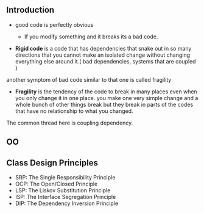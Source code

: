 

## Introduction

- good code is perfectly obvious
	- If you modify something and it breaks its a bad code.

- **Rigid code** is a code that has dependencies that snake out in so many directions that you cannot make an isolated change without changing everything else around it.( bad dependencies, systems that are coupled )

another symptom of bad code similar to that one is called fragility

- **Fragility** is the tendency of the code to break in many places even when you only
change it in one place. you make one very simple change and a whole bunch of other things break but they break in parts of the codes that have no relationship to what you changed. 


The common thread here is coupling dependency. 

## OO




## Class Design Principles

- SRP: The Single Responsibility Principle
- OCP: The Open/Closed Principle
- LSP: The Liskov Substitution Principle
- ISP: The Interface Segregation Principle
- DIP: The Dependency Inversion Principle






